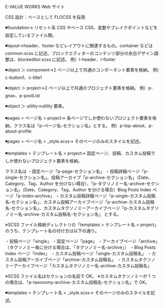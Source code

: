 E-VALUE WORKS Web サイト

CSS 設計：ベースとして FLOCSS を採用

◾️foundation→ リセット系 CSS やベース CSS、変数やブレイクポイントなどを設定しているファイル類。

◾️layout→header、footer などレイアウトに関連するもの。container などは common.scss に記述。ブロックエディターのコンテンツ部分の余白デザイン調整は、blockeditor.scss に記述。
例）l-header、l-footer

◾️object ＞ component→2 ページ以上で共通のコンポーネント要素を格納。
例）c-button1、c-title1

◾️object ＞ project→2 ページ以上で共通のプロジェクト要素を格納。
例）p-gnav、p-postList

◾️object ＞ utility→utility 要素。

◾️pages > ページ名 > project→ 各ページでしか使わないプロジェクト要素を格納。クラス名は「p-ページ名-セクション名」とする。
例）p-top-about、p-about-profile

◾️pages > ページ名 > \_style.scss→ そのページのみのスタイルを記述。

◾️templates > テンプレート名 > project→ 固定ページ、投稿、カスタム投稿でしか使わないプロジェクト要素を格納。

クラス名は
・固定ページ「p-page-セクション名」
・投稿詳細ページ「p-single-セクション名」、投稿アーカイブ「p-archive-セクション名」（Date、Category、Tag、Author を分けない場合）、「p-タクソノミー名-archive-セクション名」（Date、Category、Tag、Author を分ける場合）Blog Posts Index ページ「p-index-archive」
・カスタム投稿詳細ページ「p-single-カスタム投稿名-セクション名」、カスタム投稿アーカイブページ「p-archive-カスタム投稿名-セクション名」、カスタムタクソノミーアーカイブページ「p-カスタムタクソノミー名-archive-カスタム投稿名-セクション名」
とする。

※SCSS ファイル格納ディレクトリの「templates > テンプレート名 > project」のうち、テンプレート名の付け方は以下の通り。

・投稿ページ「single」
・固定ページ「page」
・アーカイブページ「archive」（タクソノミー毎に分ける場合は、「タクソノミー名-archive」）
・Blog Posts Index ページ「index」
・カスタム投稿ページ「single-カスタム投稿名」
・カスタム投稿アーカイブページ「archive-カスタム投稿名」
・カスタムタクソノミーアーカイブページ「カスタムタクソノミー名-archive-カスタム投稿名」

※SCSS ファイル名はセクションの名前で OK。
※カスタムタクソノミーが 1 つの場合は、「p-taxonomy-archive-カスタム投稿名-セクション名」で OK。

◾️templates > テンプレート名 > \_style.scss→ そのページのみのスタイルを記述。

